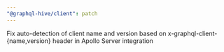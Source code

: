 ```yaml
---
"@graphql-hive/client": patch
---
```


Fix auto-detection of client name and version based on x-graphql-client-{name,version} header in Apollo Server integration
